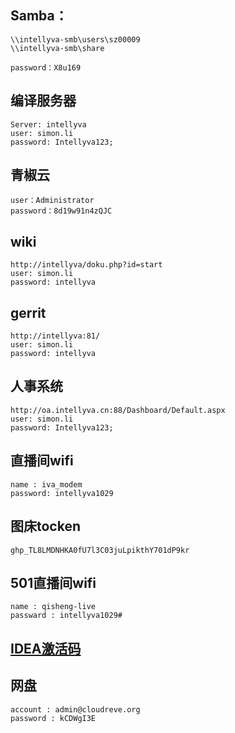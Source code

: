 ## Samba：
```
\\intellyva-smb\users\sz00009
\\intellyva-smb\share

password：X8u169
```

## 编译服务器
```
Server: intellyva
user: simon.li
password: Intellyva123;
```

## 青椒云
```
user：Administrator
password：8d19w91n4zQJC
```

## wiki
```
http://intellyva/doku.php?id=start
user: simon.li
password: intellyva
```

## gerrit
```
http://intellyva:81/
user: simon.li
password: intellyva
```

## 人事系统
```
http://oa.intellyva.cn:88/Dashboard/Default.aspx
user: simon.li
password: Intellyva123;
```

## 直播间wifi
```
name : iva_modem   
password: intellyva1029
```

## 图床tocken
```
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
```

## 501直播间wifi
```
name : qisheng-live
passward : intellyva1029#
```

## [IDEA激活码](http://idea.955code.com/)

## 网盘
```
account : admin@cloudreve.org
password : kCDWgI3E
```
